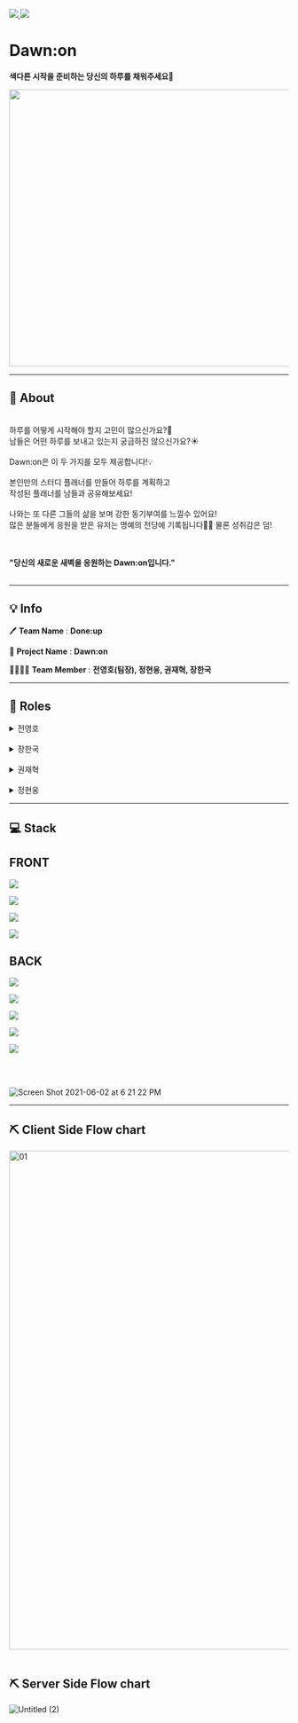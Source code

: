 <a href="https://dawn-on.club">![](https://img.shields.io/badge/PROJECT-Dawn:on-8085f1?style=for-the-badge) </a>
![](https://img.shields.io/badge/Team-Done:up-blue?style=for-the-badge)
# Dawn:on
**색다른 시작을 준비하는 당신의 하루를 채워주세요🌈**

<img src="https://user-images.githubusercontent.com/75114956/120579352-52355c80-c462-11eb-9837-6164ccdee041.jpeg?raw=true"  width="850" height="500">


*************

## 🔎 About

<br />
하루를 어떻게 시작해야 할지 고민이 많으신가요?🤔<br />
남들은 어떤 하루를 보내고 있는지 궁금하진 않으신가요?☀️<br />
<br />
Dawn:on은 이 두 가지를 모두 제공합니다!💡<br />
<br />
본인만의 스터디 플래너를 만들어 하루를 계획하고<br />
작성된 플래너를 남들과 공유해보세요! <br />
<br />
나와는 또 다른 그들의 삶을 보며 강한 동기부여를 느낄수 있어요!<br />
많은 분들에게 응원을 받은 유저는 명예의 전당에 기록됩니다👍🏻 물론 성취감은 덤!<br />
<br />
<br />

**"당신의 새로운 새벽을 응원하는 Dawn:on입니다."**
<br />
<br />

*************

## 💡 Info


🖊  **Team Name** : **Done:up**<br />

📙 **Project Name** : **Dawn:on**<br />

👨‍👨‍👧‍👧  **Team Member** : **전영호(팀장), 정현웅, 권재혁, 장한국** <br />


******

## 📌 Roles

<details>
<summary>전영호</summary>

<ul>
   <br />
<a href=https://github.com/Hprogram target="_blank"><img src=https://img.shields.io/badge/github-Youngho--jeon-f7d000?style=for-the-badge&logo=GitHub/></a><br />
<img src=https://img.shields.io/badge/position-back--end-black?style=for-the-badge />

- Position: Team Leader, Back-End
- Stack: `Typescript`, `Node.js`, `` ``
- Contributions
    - **Basic**
        - 아이디어 기획
    - **Back-End**
        - 스키마 작성
- 
- 
- 
</details>

<br/>

<details>
<summary>장한국</summary>

<ul>
   <br />
<a href=https://github.com/gookgookJ target="_blank"><img src=https://img.shields.io/badge/github-Hangook--jang-blue?style=for-the-badge&logo=GitHub/></a><br />
<img src=https://img.shields.io/badge/position-back--end-black?style=for-the-badge />

- Position: Team Member, Back-End
- Stack: `Typescript`, `Node.js`, `` ``
- Contributions
    - **Basic**
        - 아이디어 기획 
    - **Back-End**
        - 스키마 작성
- 
- 
- 
</details>

<br/>

<details>
<summary>권재혁</summary>

<ul>
   <br />
<a href=https://github.com/allofhyuk target="_blank"><img src=https://img.shields.io/badge/github-JaeHyuk--gwon-2b3390?style=for-the-badge&logo=GitHub/></a><br />
<img src=https://img.shields.io/badge/position-front--end-blueviolet?style=for-the-badge />

- Position: Team Member, Front-End
- Stack: `Typescript`, ``, `` ``
- Contributions
    - **Basic**
        - 아이디어 기획 
    - **Front-End**
        - 와이어프레임 설계
- 
- 
- 
</details>

<br/>

<details>
<summary>정현웅</summary>

<ul>
   <br />
<a href=https://github.com/Jeong-HW target="_blank"><img src=https://img.shields.io/badge/github-Hyunwoog--Jeong-pink?style=for-the-badge&logo=GitHub/></a><br />
<img src=https://img.shields.io/badge/position-front--end-black?style=for-the-badge />

- Position: Team Member, Front-End
- Stack: `Typescript`, ``, `` ``
- Contributions
    - **Basic**
        - 아이디어 기획 
    - **Front-End**
        - 와이어 프레임 설계
- 
- 
- 
</details>
   
*************
   
## 💻 Stack
## FRONT
![](https://img.shields.io/badge/FRONT--end-Typescript-007ACC?style=for-the-badge&logo=TypeScript)
   
![](https://img.shields.io/badge/FRONT--end-React-61DAFB?style=for-the-badge&logo=React)
   
![](https://img.shields.io/badge/FRONT--end-React--hooks-61DAFB?style=for-the-badge&logo=React)
   
![](https://img.shields.io/badge/FRONT--end-Redux-7b40bd?style=for-the-badge&logo=Redux)
   
## BACK
![](https://img.shields.io/badge/BACK--end-Node.js-7cb700?style=for-the-badge&logo=node.js)
   
![](https://img.shields.io/badge/BACK--end-Nestjs-d7214e?style=for-the-badge&logo=nestjs)
   
![](https://img.shields.io/badge/BACK--end-Mysql-086289?style=for-the-badge&logo=mysql)
   
![](https://img.shields.io/badge/BACK--end-typeorm-f60d01?style=for-the-badge&logo=Typeorm)
   
![](https://img.shields.io/badge/BACK--end-AWS--deploy-f79400?style=for-the-badge&logo=amazon%20aws)
   
 <br/>
 <br/>
   
![Screen Shot 2021-06-02 at 6 21 22 PM](https://user-images.githubusercontent.com/75114956/120455148-75fb9280-c3cf-11eb-9e3e-b054e6e9a41d.png)

 *************
 ## ⛏ Client Side Flow chart
 
<img width="900" height="900" alt="01" src="https://user-images.githubusercontent.com/75114956/118267051-6c7cba00-b4f6-11eb-853e-54884ff15fbb.png">

<br />
<br />
   
 ## ⛏ Server Side Flow chart
   
![Untitled (2)](https://user-images.githubusercontent.com/75114956/120563061-ab8d9380-c442-11eb-8efb-70d228e4eae9.jpg)




